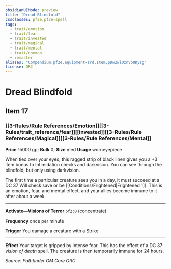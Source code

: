 ```yaml
---
obsidianUIMode: preview
title: "Dread Blindfold"
cssclasses: pf2e,pf2e-spell
tags:
  - trait/emotion
  - trait/fear
  - trait/invested
  - trait/magical
  - trait/mental
  - trait/common
  - remaster
aliases: "Compendium.pf2e.equipment-srd.Item.pDw2wi0znVb8Dysg"
license: ORC
---
```

# Dread Blindfold
## Item 17
### [[3-Rules/Rule References/Emotion]][[3-Rules/trait_reference/fear]][[invested]][[3-Rules/Rule References/Magical]][[3-Rules/Rule References/Mental]]


**Price** 15000 gp; 
**Bulk** 0; **Size** med
**Usage** worneyepiece

When tied over your eyes, this ragged strip of black linen gives you a +3 item bonus to Intimidation checks and darkvision. You can see through the blindfold, but only using darkvision.

The first time a particular creature sees you in a day, it must succeed at a DC 37 Will check save or be [[Conditions/Frightened|Frightened 1]]. This is an emotion, fear, and mental effect, and your allies become immune to it after about a week.

* * *

**Activate—Visions of Terror** `pf2:0` (concentrate)

**Frequency** once per minute

**Trigger** You damage a creature with a Strike

* * *

**Effect** Your target is gripped by intense fear. This has the effect of a DC 37 _vision of death_ spell. The creature is then temporarily immune for 24 hours.

*Source: Pathfinder GM Core*
*ORC*